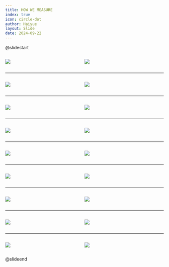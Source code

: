 ```yaml
---
title: HOW WE MEASURE
index: true
icon: circle-dot
author: Haiyue
layout: Slide
date: 2024-09-22
---
```

 
@slidestart

<div style="display:flex">
<div style="flex:1">

![](https://raw.githubusercontent.com/yclord/reading/refs/heads/master/english/Level-L/HOW%20WE%20MEASURE/001.webp)
</div>
<div style="flex:1">

![](https://raw.githubusercontent.com/yclord/reading/refs/heads/master/english/Level-L/HOW%20WE%20MEASURE/002.webp)
</div>
</div>

---

<div style="display:flex">
<div style="flex:1">

![](https://raw.githubusercontent.com/yclord/reading/refs/heads/master/english/Level-L/HOW%20WE%20MEASURE/003.webp)
</div>
<div style="flex:1">

![](https://raw.githubusercontent.com/yclord/reading/refs/heads/master/english/Level-L/HOW%20WE%20MEASURE/004.webp)
</div>
</div>

---

<div style="display:flex">
<div style="flex:1">

![](https://raw.githubusercontent.com/yclord/reading/refs/heads/master/english/Level-L/HOW%20WE%20MEASURE/005.webp)
</div>
<div style="flex:1">

![](https://raw.githubusercontent.com/yclord/reading/refs/heads/master/english/Level-L/HOW%20WE%20MEASURE/006.webp)
</div>
</div>

---

<div style="display:flex">
<div style="flex:1">

![](https://raw.githubusercontent.com/yclord/reading/refs/heads/master/english/Level-L/HOW%20WE%20MEASURE/007.webp)
</div>
<div style="flex:1">

![](https://raw.githubusercontent.com/yclord/reading/refs/heads/master/english/Level-L/HOW%20WE%20MEASURE/008.webp)
</div>
</div>

---

<div style="display:flex">
<div style="flex:1">

![](https://raw.githubusercontent.com/yclord/reading/refs/heads/master/english/Level-L/HOW%20WE%20MEASURE/009.webp)
</div>
<div style="flex:1">

![](https://raw.githubusercontent.com/yclord/reading/refs/heads/master/english/Level-L/HOW%20WE%20MEASURE/010.webp)
</div>
</div>

---

<div style="display:flex">
<div style="flex:1">

![](https://raw.githubusercontent.com/yclord/reading/refs/heads/master/english/Level-L/HOW%20WE%20MEASURE/011.webp)
</div>
<div style="flex:1">

![](https://raw.githubusercontent.com/yclord/reading/refs/heads/master/english/Level-L/HOW%20WE%20MEASURE/012.webp)
</div>
</div>

---

<div style="display:flex">
<div style="flex:1">

![](https://raw.githubusercontent.com/yclord/reading/refs/heads/master/english/Level-L/HOW%20WE%20MEASURE/013.webp)
</div>
<div style="flex:1">

![](https://raw.githubusercontent.com/yclord/reading/refs/heads/master/english/Level-L/HOW%20WE%20MEASURE/014.webp)
</div>
</div>

---

<div style="display:flex">
<div style="flex:1">

![](https://raw.githubusercontent.com/yclord/reading/refs/heads/master/english/Level-L/HOW%20WE%20MEASURE/015.webp)
</div>
<div style="flex:1">

![](https://raw.githubusercontent.com/yclord/reading/refs/heads/master/english/Level-L/HOW%20WE%20MEASURE/016.webp)
</div>
</div>

---

<div style="display:flex">
<div style="flex:1">

![](https://raw.githubusercontent.com/yclord/reading/refs/heads/master/english/Level-L/HOW%20WE%20MEASURE/017.webp)
</div>
<div style="flex:1">

![](https://raw.githubusercontent.com/yclord/reading/refs/heads/master/english/Level-L/HOW%20WE%20MEASURE/018.webp)
</div>
</div>

@slideend